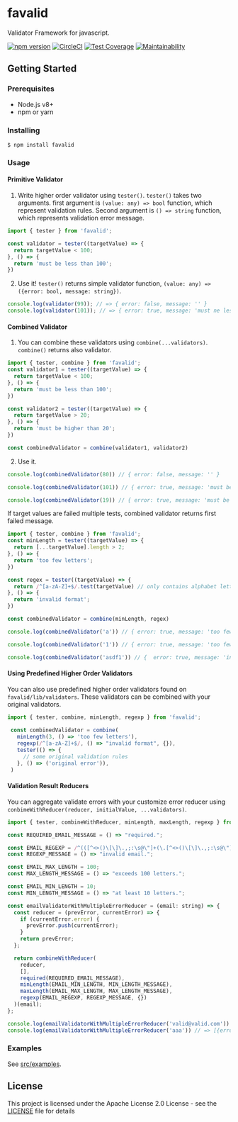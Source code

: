 # favalid

Validator Framework for javascript.

[![npm version](https://badge.fury.io/js/favalid.svg)](https://badge.fury.io/js/favalid)
[![CircleCI](https://circleci.com/gh/akito0107/favalid.svg?style=svg)](https://circleci.com/gh/akito0107/favalid)
[![Test Coverage](https://api.codeclimate.com/v1/badges/6589638b133763bcc95a/test_coverage)](https://codeclimate.com/github/akito0107/favalid/test_coverage)
[![Maintainability](https://api.codeclimate.com/v1/badges/6589638b133763bcc95a/maintainability)](https://codeclimate.com/github/akito0107/favalid/maintainability)

## Getting Started

### Prerequisites
- Node.js v8+
- npm or yarn

### Installing
```
$ npm install favalid
```

### Usage
#### Primitive Validator
1. Write higher order validator using `tester()`.
`tester()` takes two arguments. first argument is `(value: any) => bool` function, which represent validation rules.
Second argument is `() => string` function, which represents validation error message.

```js
import { tester } from 'favalid';

const validator = tester((targetValue) => {
  return targetValue < 100;
}, () => {
  return 'must be less than 100';
})
```

2. Use it!
`tester()` returns simple validator function, `(value: any) => ({error: bool, message: string})`.

```js
console.log(validator(99)); // => { error: false, message: '' }
console.log(validator(101)); // => { error: true, message: 'must ne less than 100' }
```

#### Combined Validator
1. You can combine these validators using `combine(...validators)`.
`combine()` returns also validator.
```js
import { tester, combine } from 'favalid';
const validator1 = tester((targetValue) => {
  return targetValue < 100;
}, () => {
  return 'must be less than 100';
})

const validator2 = tester((targetValue) => {
  return targetValue > 20;
}, () => {
  return 'must be higher than 20';
})

const combinedValidator = combine(validator1, validator2)
```

2. Use it.
```js
console.log(combinedValidator(80)) // { error: false, message: '' }

console.log(combinedValidator(101)) // { error: true, message: 'must be less than 100' }

console.log(combinedValidator(19)) // { error: true, message: 'must be higher than 20' }
```

If target values are failed multiple tests, combined validator returns first failed message. 
 ```js
 import { tester, combine } from 'favalid';
 const minLength = tester((targetValue) => {
   return [...targetValue].length > 2;
 }, () => {
   return 'too few letters';
 })
 
 const regex = tester((targetValue) => {
   return /^[a-zA-Z]+$/.test(targetValue) // only contains alphabet letters.
 }, () => {
   return 'invalid format';
 })
 
 const combinedValidator = combine(minLength, regex)
 
 console.log(combinedValidator('a')) // { error: true, message: 'too few letters' }
 
 console.log(combinedValidator('1')) // { error: true, message: 'too few letters' }
 
 console.log(combinedValidator('asdf1')) // {  error: true, message: 'invalid format' }

```

#### Using Predefined Higher Order Validators
You can also use predefined higher order validators found on `favalid/lib/validators`.
These validators can be combined with your original validators.

```js
import { tester, combine, minLength, regexp } from 'favalid';
 
 const combinedValidator = combine(
   minLength(3, () => 'too few letters'), 
   regexp(/^[a-zA-Z]+$/, () => "invalid format", {}),
   tester(() => {
     // some original validation rules
   }, () => ('original error')),
 )

```


#### Validation Result Reducers
You can aggregate validate errors with your customize error reducer using `conbimeWithReducer(reducer, initialValue, ...validators)`.

```js
import { tester, combineWithReducer, minLength, maxLength, regexp } from 'favalid';

const REQUIRED_EMAIL_MESSAGE = () => "required.";

const EMAIL_REGEXP = /^(([^<>()\[\]\.,;:\s@\"]+(\.[^<>()\[\]\.,;:\s@\"]+)*)|(\".+\"))@(([^<>()[\]\.,;:\s@\"]+\.)+[^<>()[\]\.,;:\s@\"]{2,})$/i;
const REGEXP_MESSAGE = () => "invalid email.";

const EMAIL_MAX_LENGTH = 100;
const MAX_LENGTH_MESSAGE = () => "exceeds 100 letters.";

const EMAIL_MIN_LENGTH = 10;
const MIN_LENGTH_MESSAGE = () => "at least 10 letters.";

const emailValidatorWithMultipleErrorReducer = (email: string) => {
  const reducer = (prevError, currentError) => {
    if (currentError.error) {
      prevError.push(currentError);
    }
    return prevError;
  };

  return combineWithReducer(
    reducer,
    [],
    required(REQUIRED_EMAIL_MESSAGE),
    minLength(EMAIL_MIN_LENGTH, MIN_LENGTH_MESSAGE),
    maxLength(EMAIL_MAX_LENGTH, MAX_LENGTH_MESSAGE),
    regexp(EMAIL_REGEXP, REGEXP_MESSAGE, {})
  )(email);
};

console.log(emailValidatorWithMultipleErrorReducer('valid@valid.com')) // => []
console.log(emailValidatorWithMultipleErrorReducer('aaa')) // => [{error: true, message: 'at least 10 letters.'}, {error: true, message: 'invalid email.'}]
```


### Examples
See [src/examples](src/examples).

## License
This project is licensed under the Apache License 2.0 License - see the [LICENSE](LICENSE) file for details
